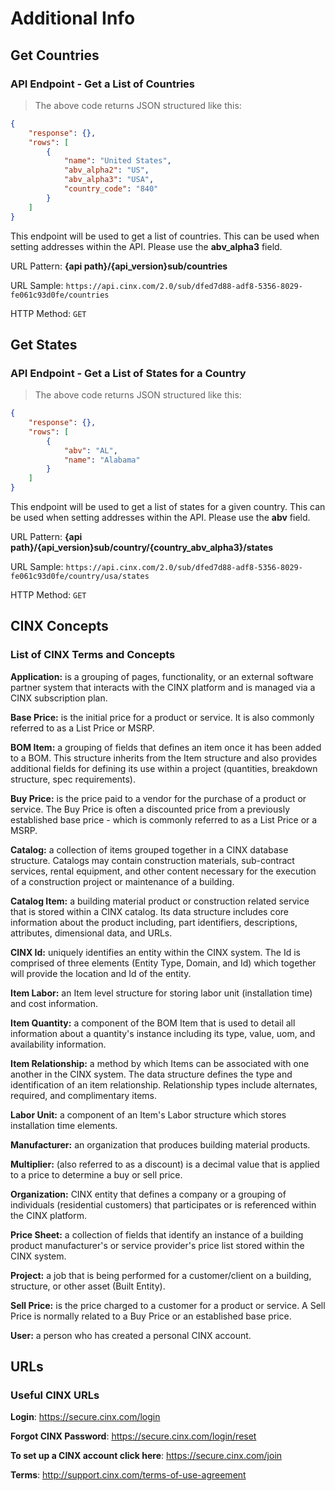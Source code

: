 # Additional Info
## Get Countries
### API Endpoint - Get a List of Countries

> The above code returns JSON structured like this:

```json
{
    "response": {},
    "rows": [
        {
			"name": "United States",
			"abv_alpha2": "US",
			"abv_alpha3": "USA",
			"country_code": "840"
		}
    ]
}
```
This endpoint will be used to get a list of countries. This can be used when setting addresses within the API.  Please use the **abv_alpha3** field.

URL Pattern: **{api path}/{api_version}sub/countries**

URL Sample: `https://api.cinx.com/2.0/sub/dfed7d88-adf8-5356-8029-fe061c93d0fe/countries`

HTTP Method: `GET`

## Get States
### API Endpoint - Get a List of States for a Country

> The above code returns JSON structured like this:

```json
{
    "response": {},
    "rows": [
        {
			"abv": "AL",
			"name": "Alabama"
		}
    ]
}
```
This endpoint will be used to get a list of states for a given country. This can be used when setting addresses within the API.  Please use the **abv** field.

URL Pattern: **{api path}/{api_version}sub/country/{country_abv_alpha3}/states**

URL Sample: `https://api.cinx.com/2.0/sub/dfed7d88-adf8-5356-8029-fe061c93d0fe/country/usa/states`

HTTP Method: `GET`

## CINX Concepts
### List of CINX Terms and Concepts

**Application:** is a grouping of pages, functionality, or an external software partner system that interacts
with the CINX platform and is managed via a CINX subscription plan.

**Base Price:** is the initial price for a product or service. It is also commonly referred to as a List Price or
MSRP.

**BOM Item:** a grouping of fields that defines an item once it has been added to a BOM. This structure
inherits from the Item structure and also provides additional fields for defining its use within a project
(quantities, breakdown structure, spec requirements).

**Buy Price:** is the price paid to a vendor for the purchase of a product or service. The Buy Price is often a
discounted price from a previously established base price - which is commonly referred to as a List Price
or a MSRP.

**Catalog:** a collection of items grouped together in a CINX database structure. Catalogs may contain
construction materials, sub-contract services, rental equipment, and other content necessary for the
execution of a construction project or maintenance of a building.

**Catalog Item:** a building material product or construction related service that is stored within a CINX
catalog. Its data structure includes core information about the product including, part identifiers,
descriptions, attributes, dimensional data, and URLs.

**CINX Id:** uniquely identifies an entity within the CINX system. The Id is comprised of three elements
(Entity Type, Domain, and Id) which together will provide the location and Id of the entity.

**Item Labor:** an Item level structure for storing labor unit (installation time) and cost information.

**Item Quantity:** a component of the BOM Item that is used to detail all information about a quantity's
instance including its type, value, uom, and availability information.

**Item Relationship:** a method by which Items can be associated with one another in the CINX system.
The data structure defines the type and identification of an item relationship. Relationship types include
alternates, required, and complimentary items.

**Labor Unit:** a component of an Item's Labor structure which stores installation time elements.

**Manufacturer:** an organization that produces building material products.

**Multiplier:** (also referred to as a discount) is a decimal value that is applied to a price to determine a buy or
sell price.

**Organization:** CINX entity that defines a company or a grouping of individuals (residential customers)
that participates or is referenced within the CINX platform.

**Price Sheet:** a collection of fields that identify an instance of a building product manufacturer's or
service provider's price list stored within the CINX system.


**Project:** a job that is being performed for a customer/client on a building, structure, or other asset (Built
Entity).

**Sell Price:** is the price charged to a customer for a product or service. A Sell Price is normally related to a Buy Price or an established base price.

**User:** a person who has created a personal CINX account.

## URLs
### Useful CINX URLs


**Login**: https://secure.cinx.com/login

**Forgot CINX Password**: https://secure.cinx.com/login/reset

**To set up a CINX account click here**: https://secure.cinx.com/join

**Terms**: http://support.cinx.com/terms-of-use-agreement

 
